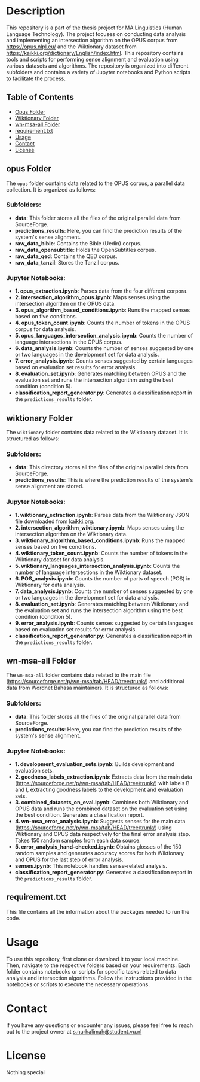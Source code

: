 # Description
This repository is a part of the thesis project for MA Linguistics (Human Language Technology). The project focuses on conducting data analysis and implementing an intersection algorithm on the OPUS corpus from https://opus.nlpl.eu/ and the Wiktionary dataset from https://kaikki.org/dictionary/English/index.html. This repository contains tools and scripts for performing sense alignment and evaluation using various datasets and algorithms. The repository is organized into different subfolders and contains a variety of Jupyter notebooks and Python scripts to facilitate the process.

## Table of Contents
- [Opus Folder](#opus-folder)
- [Wiktionary Folder](#wiktionary-folder)
- [wn-msa-all Folder](#wn-msa-all-folder)
- [requirement.txt](#requirementtxt)
- [Usage](#usage)
- [Contact](#contact)
- [License](#license)

## opus Folder

The `opus` folder contains data related to the OPUS corpus, a parallel data collection. It is organized as follows:

### Subfolders:

- **data**: This folder stores all the files of the original parallel data from SourceForge.
- **predictions_results**: Here, you can find the prediction results of the system's sense alignment.
- **raw_data_bible**: Contains the Bible (Uedin) corpus.
- **raw_data_opensubtitle**: Holds the OpenSubtitles corpus.
- **raw_data_qed**: Contains the QED corpus.
- **raw_data_tanzil**: Stores the Tanzil corpus.

### Jupyter Notebooks:

- **1. opus_extraction.ipynb**: Parses data from the four different corpora.
- **2. intersection_algorithm_opus.ipynb**: Maps senses using the intersection algorithm on the OPUS data.
- **3. opus_algorithm_based_conditions.ipynb**: Runs the mapped senses based on five conditions.
- **4. opus_token_count.ipynb**: Counts the number of tokens in the OPUS corpus for data analysis.
- **5. opus_languages_intersection_analysis.ipynb**: Counts the number of language intersections in the OPUS corpus.
- **6. data_analysis.ipynb**: Counts the number of senses suggested by one or two languages in the development set for data analysis.
- **7. error_analysis.ipynb**: Counts senses suggested by certain languages based on evaluation set results for error analysis.
- **8. evaluation_set.ipynb**: Generates matching between OPUS and the evaluation set and runs the intersection algorithm using the best condition (condition 5).
- **classification_report_generator.py**: Generates a classification report in the `predictions_results` folder.

## wiktionary Folder

The `wiktionary` folder contains data related to the Wiktionary dataset. It is structured as follows:

### Subfolders:

- **data**: This directory stores all the files of the original parallel data from SourceForge.
- **predictions_results**: This is where the prediction results of the system's sense alignment are stored.

### Jupyter Notebooks:

- **1. wiktionary_extraction.ipynb**: Parses data from the Wiktionary JSON file downloaded from [kaikki.org](https://kaikki.org/dictionary/English/index.html).
- **2. intersection_algorithm_wiktionary.ipynb**: Maps senses using the intersection algorithm on the Wiktionary data.
- **3. wiktionary_algorithm_based_conditions.ipynb**: Runs the mapped senses based on five conditions.
- **4. wiktionary_token_count.ipynb**: Counts the number of tokens in the Wiktionary dataset for data analysis.
- **5. wiktionary_languages_intersection_analysis.ipynb**: Counts the number of language intersections in the Wiktionary dataset.
- **6. POS_analysis.ipynb**: Counts the number of parts of speech (POS) in Wiktionary for data analysis.
- **7. data_analysis.ipynb**: Counts the number of senses suggested by one or two languages in the development set for data analysis.
- **8. evaluation_set.ipynb**: Generates matching between Wiktionary and the evaluation set and runs the intersection algorithm using the best condition (condition 5).
- **9. error_analysis.ipynb**: Counts senses suggested by certain languages based on evaluation set results for error analysis.
- **classification_report_generator.py**: Generates a classification report in the `predictions_results` folder.

## wn-msa-all Folder

The `wn-msa-all` folder contains data related to the main file (https://sourceforge.net/p/wn-msa/tab/HEAD/tree/trunk/) and additional data from Wordnet Bahasa maintainers. It is structured as follows:

### Subfolders:

- **data**: This folder stores all the files of the original parallel data from SourceForge.
- **predictions_results**: Here, you can find the prediction results of the system's sense alignment.

### Jupyter Notebooks:

- **1. development_evaluation_sets.ipynb**: Builds development and evaluation sets.
- **2. goodness_labels_extraction.ipynb**: Extracts data from the main data (https://sourceforge.net/p/wn-msa/tab/HEAD/tree/trunk/) with labels B and I, extracting goodness labels to the development and evaluation sets.
- **3. combined_datasets_on_eval.ipynb**: Combines both Wiktionary and OPUS data and runs the combined dataset on the evaluation set using the best condition. Generates a classification report.
- **4. wn-msa_error_analysis.ipynb**: Suggests senses for the main data (https://sourceforge.net/p/wn-msa/tab/HEAD/tree/trunk/) using Wiktionary and OPUS data respectively for the final error analysis step. Takes 150 random samples from each data source.
- **5. error_analysis_hand-checked.ipynb**: Obtains glosses of the 150 random samples and generates accuracy scores for both Wiktionary and OPUS for the last step of error analysis.
- **senses.ipynb**: This notebook handles sense-related analysis.
- **classification_report_generator.py**: Generates a classification report in the `predictions_results` folder.

## requirement.txt
This file contains all the information about the packages needed to run the code. 

# Usage
To use this repository, first clone or download it to your local machine. Then, navigate to the respective folders based on your requirements. Each folder contains notebooks or scripts for specific tasks related to data analysis and intersection algorithms. Follow the instructions provided in the notebooks or scripts to execute the necessary operations.

# Contact
If you have any questions or encounter any issues, please feel free to reach out to the project owner at s.nurhalimah@student.vu.nl

# License
Nothing special

